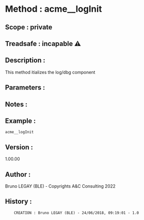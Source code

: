 ﻿# **Method :** acme__logInit
## **Scope :** private
## **Treadsafe :** incapable ⚠️ 
## **Description :** 
This method itializes the log/dbg component
## **Parameters :** 
## **Notes :** 

## **Example :** 
```
acme__logInit
```
## **Version :** 
1.00.00
## **Author :** 
Bruno LEGAY (BLE) - Copyrights A&C Consulting 2022
## **History :** 
 
        CREATION : Bruno LEGAY (BLE) - 24/06/2018, 09:19:01 - 1.0
